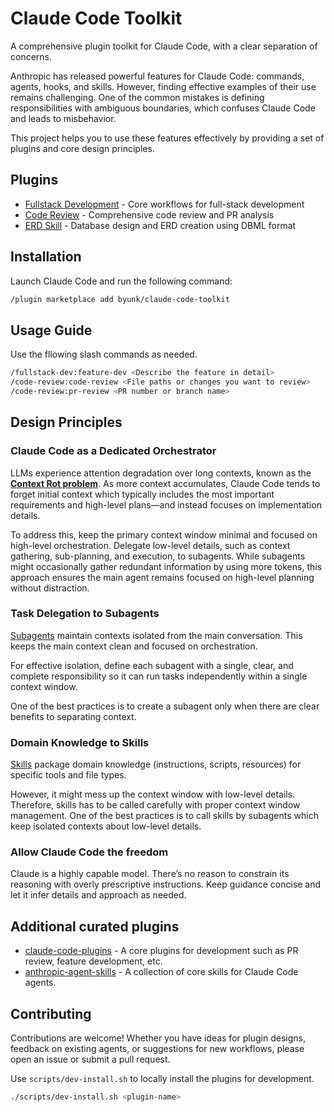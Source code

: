 # Claude Code Toolkit

A comprehensive plugin toolkit for Claude Code, with a clear separation of concerns.

Anthropic has released powerful features for Claude Code: commands, agents, hooks, and skills. However, finding effective examples of their use remains challenging. One of the common mistakes is defining responsibilities with ambiguous boundaries, which confuses Claude Code and leads to misbehavior.

This project helps you to use these features effectively by providing a set of plugins and core design principles.

## Plugins

- [Fullstack Development](./fullstack-dev) - Core workflows for full-stack development
- [Code Review](./code-review) - Comprehensive code review and PR analysis
- [ERD Skill](./erd-skill) - Database design and ERD creation using DBML format

## Installation

Launch Claude Code and run the following command:

```bash
/plugin marketplace add byunk/claude-code-toolkit
```

## Usage Guide

Use the fllowing slash commands as needed.

```bash
/fullstack-dev:feature-dev <Describe the feature in detail>
/code-review:code-review <File paths or changes you want to review>
/code-review:pr-review <PR number or branch name>
```

## Design Principles

### Claude Code as a Dedicated Orchestrator

LLMs experience attention degradation over long contexts, known as the [**Context Rot problem**](https://research.trychroma.com/context-rot). As more context accumulates, Claude Code tends to forget initial context which typically includes the most important requirements and high-level plans—and instead focuses on implementation details.

To address this, keep the primary context window minimal and focused on high-level orchestration. Delegate low-level details, such as context gathering, sub-planning, and execution, to subagents. While subagents might occasionally gather redundant information by using more tokens, this approach ensures the main agent remains focused on high-level planning without distraction.

### Task Delegation to Subagents

[Subagents](https://docs.claude.com/en/docs/claude-code/sub-agents) maintain contexts isolated from the main conversation. This keeps the main context clean and focused on orchestration.

For effective isolation, define each subagent with a single, clear, and complete responsibility so it can run tasks independently within a single context window.

One of the best practices is to create a subagent only when there are clear benefits to separating context.

### Domain Knowledge to Skills

[Skills](https://docs.claude.com/en/docs/claude-code/skills) package domain knowledge (instructions, scripts, resources) for specific tools and file types.

However, it might mess up the context window with low-level details. Therefore, skills has to be called carefully with proper context window management. One of the best practices is to call skills by subagents which keep isolated contexts about low-level details.

### Allow Claude Code the freedom

Claude is a highly capable model. There’s no reason to constrain its reasoning with overly prescriptive instructions. Keep guidance concise and let it infer details and approach as needed.

## Additional curated plugins

- [claude-code-plugins](https://github.com/anthropics/claude-code) - A core plugins for development such as PR review, feature development, etc.
- [anthropic-agent-skills](https://github.com/anthropics/skills) - A collection of core skills for Claude Code agents.

## Contributing

Contributions are welcome! Whether you have ideas for plugin designs, feedback on existing agents, or suggestions for new workflows, please open an issue or submit a pull request.

Use `scripts/dev-install.sh` to locally install the plugins for development.

```bash
./scripts/dev-install.sh <plugin-name>
```

